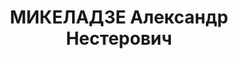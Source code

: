---
title: МИКЕЛАДЗЕ Александр Нестерович
description: "Род. в 1900, грузин, член ВКП(б) с 1918, в органах НКВД с 1920 по 1933.\
  \ \n  Награды: 20.12.1932 - знак «Почетный работник ВЧК—ОГПУ (XV)», 07.03.1932 -\
  \ орден Трудового Красного Знамени ЗСФСР. \n  управляющий трестом животноводческих\
  \ совхозов Грузинской ССР, бывший нач. ГПУ Абхазской АССР. \n  репрессирован."
---